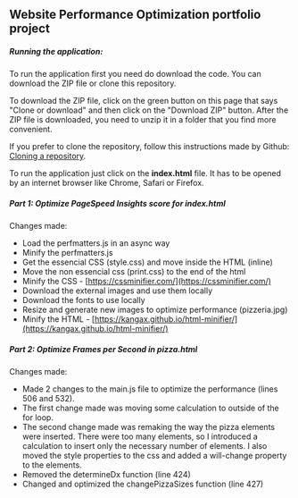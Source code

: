 ## Website Performance Optimization portfolio project

##### Running the application:
To run the application first you need do download the code. You can download the ZIP file or clone this repository.

To download the ZIP file, click on the green button on this page that says "Clone or download" and then click on the "Download ZIP" button. After the ZIP file is downloaded, you need to unzip it in a folder that you find more convenient.

If you prefer to clone the repository, follow this instructions made by Github: [Cloning a repository](https://help.github.com/articles/cloning-a-repository/).

To run the application just click on the **index.html** file. It has to be opened by an internet browser like Chrome, Safari or Firefox.

##### Part 1: Optimize PageSpeed Insights score for index.html

Changes made:
- Load the perfmatters.js in an async way
- Minify the perfmatters.js
- Get the essencial CSS (style.css) and move inside the HTML (inline)
- Move the non essencial css (print.css) to the end of the html
- Minify the CSS - [https://cssminifier.com/](https://cssminifier.com/)
- Download the external images and use them locally
- Download the fonts to use locally
- Resize and generate new images to optimize performance (pizzeria.jpg)
- Minify the HTML - [https://kangax.github.io/html-minifier/](https://kangax.github.io/html-minifier/)


##### Part 2: Optimize Frames per Second in pizza.html

Changes made:
- Made 2 changes to the main.js file to optimize the performance (lines 506 and 532).
- The first change made was moving some calculation to outside of the for loop.
- The second change made was remaking the way the pizza elements were inserted. There were too many elements, so I introduced a calculation to insert only the necessary number of elements. I also moved the style properties to the css and added a will-change property to the elements.
- Removed the determineDx function (line 424)
- Changed and optimized the changePizzaSizes function (line 427)